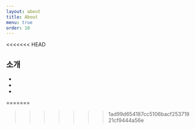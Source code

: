 ```yaml
---
layout: about
title: About
menu: true
order: 10
---
```

<<<<<<< HEAD

## 소개


* 
* 
* 

=======
>>>>>>> 1ad99d654187cc5106bacf25371921cf9444a56e
